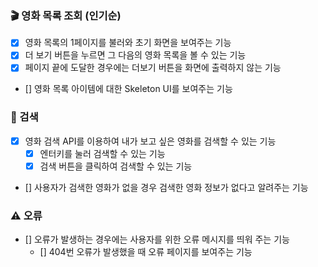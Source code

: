 ### 🎬 영화 목록 조회 (인기순)

- [x] 영화 목록의 1페이지를 불러와 초기 화면을 보여주는 기능
- [x] 더 보기 버튼을 누르면 그 다음의 영화 목록을 볼 수 있는 기능
- [x] 페이지 끝에 도달한 경우에는 더보기 버튼을 화면에 출력하지 않는 기능
- [] 영화 목록 아이템에 대한 Skeleton UI를 보여주는 기능

### 🔎 검색

- [x] 영화 검색 API를 이용하여 내가 보고 싶은 영화를 검색할 수 있는 기능
  - [x] 엔터키를 눌러 검색할 수 있는 기능
  - [x] 검색 버튼을 클릭하여 검색할 수 있는 기능
- [] 사용자가 검색한 영화가 없을 경우 검색한 영화 정보가 없다고 알려주는 기능

### ⚠️ 오류

- [] 오류가 발생하는 경우에는 사용자를 위한 오류 메시지를 띄워 주는 기능
  - [] 404번 오류가 발생했을 때 오류 페이지를 보여주는 기능
